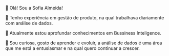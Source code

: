  👋 Olá! Sou a Sofia Almeida! 
 
🔭 Tenho experiência em gestão de produto, na qual trabalhava diariamente com análise de dados.

🌱 Atualmente estou aprofundar conhecimentos em Bussiness Inteligence.

💬 Sou curiosa, gosto de aprender e evoluir, a análise de dados é uma área que me está a entusiasmar e na qual quero continuar a crescer.

